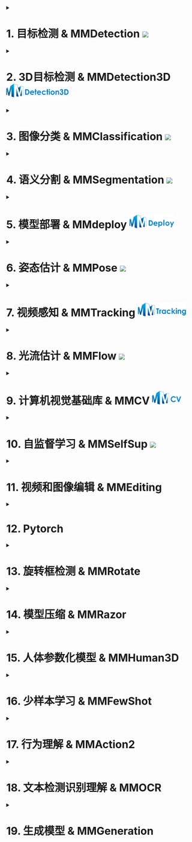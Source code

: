 <details>
<summary>

# 1. 目标检测 & MMDetection [<img src="https://github.com/open-mmlab/mmdetection/blob/master/resources/mmdet-logo.png" height="36">](https://github.com/open-mmlab/mmdetection)
</summary>

| 标题 | 类型 | 知乎 | 公众号 | 发表日期 |
|--|--|--|--|--|
| YOLOX &#124; MMDetection 复现保姆级解析 | 文章 | [# YOLOX 在 MMDetection 中复现全流程解析](https://zhuanlan.zhihu.com/p/398545304) | [# YOLOX &#124; MMDetection 复现保姆级解析](https://mp.weixin.qq.com/s?__biz=MzI4MDcxNTY2MQ==&mid=2247483817&idx=1&sn=bc23f34108a2763e5379d8b236272a92&chksm=ebb5094bdcc2805d35eeeb1905b4ef6a01b4acebe8fff0b7d079c7de437ddf8b2c713557e827&token=1125533908&lang=zh_CN#rd) | 2021/08/11 |
| MMDetection &#124; 它来了它来了！两款轻量级检测模型上线了！ | 文章 | [# 喂喂喂！你可以减重了！小模型 &#124; MMDetection 新增SSDLite 、 MobileNetV2YOLOV3 两大经典算法](https://zhuanlan.zhihu.com/p/402781143) |  | 2021/08/23 |
| 大佬养成 &#124; 聆听 YOLOX 复现社区贡献者故事 | 文章 | [# OpenMMLab 社区专访之 YOLOX 复现篇 ](https://zhuanlan.zhihu.com/p/405913343) | [# 大佬养成 &#124; 聆听 YOLOX 复现社区贡献者故事](https://mp.weixin.qq.com/s?__biz=MzI4MDcxNTY2MQ==&mid=2247484163&idx=1&sn=826a9281905139ae77638733e3f9fd9c&chksm=ebb50be1dcc282f73c4c39148eb2bd83684bf4252d8cf8ca23b30044af54b3987e60f3dbcab7&token=1125533908&lang=zh_CN#rd) | 2021/09/01 |
| K-Net: Kernel is All YOU Need for Image Segmentation? | 文章 | [# K-Net: Kernel is All YOU Need for Image Segmentation?（迈向统一的图像分割）](https://zhuanlan.zhihu.com/p/436639174) | [# K-Net: Kernel is All YOU Need for Image Segmentation?](https://mp.weixin.qq.com/s?__biz=MzI4MDcxNTY2MQ==&mid=2247485294&idx=1&sn=66e04475c12fbc28845e6a24f630c9aa&chksm=ebb50f8cdcc2869aff9817dbfda8d8a03cc9d4fc46b22412be9c0a825084f69a607598184a64&token=1125533908&lang=zh_CN#rd) | 2021/11/18 |
| 小白都能看懂！手把手教你使用混淆矩阵分析目标检测 | 文章 | [# 小白都能看懂！手把手教你使用混淆矩阵分析目标检测](https://zhuanlan.zhihu.com/p/443499860) | [# 小白都能看懂！手把手教你使用混淆矩阵分析目标检测](https://mp.weixin.qq.com/s?__biz=MzI4MDcxNTY2MQ==&mid=2247485584&idx=1&sn=3b3deb4a025cea7d089a4759d40e7055&chksm=ebb50072dcc28964c76882668f8c3609589afcd6a74b593622a2ff002964adff24eeb52eb851&token=1125533908&lang=zh_CN#rd) | 2021/12/09 |
| 超详细！手把手带你轻松掌握 MMDetection 整体构建流程(一) | 文章 | [# 轻松掌握 MMDetection 整体构建流程(一)](https://zhuanlan.zhihu.com/p/337375549) | [# 超详细！手把手带你轻松掌握 MMDetection 整体构建流程(一)](http://mp.weixin.qq.com/s?__biz=MzI4MDcxNTY2MQ==&mid=2247486196&idx=1&sn=b6e19294d4e00f0c2bc3be7feff81f7f&chksm=ebb50216dcc28b00a38ae83f8f8d01194d354347c77545af3f38aaa0fb2e1f41f630ddb910d9#rd) | 2022/01/24 |
| 超详细！手把手带你轻松掌握 MMDetection 整体构建流程(二） | 文章 | [# 轻松掌握 MMDetection 整体构建流程(二)](https://zhuanlan.zhihu.com/p/341954021) | [# 超详细！手把手带你轻松掌握 MMDetection 整体构建流程(二）](https://mp.weixin.qq.com/s?__biz=MzI4MDcxNTY2MQ==&mid=2247486381&idx=1&sn=62b1ee552ce9d010e27c8e53e78a9064&chksm=ebb5034fdcc28a59e8b03e74fa4d38781b201580099eebdcc1324f96bae378d9deca72e09677#rd) | 2022/01/25 |
| 是时候该学会 MMDetection 进阶之非典型操作技能了（一） | 文章 | [# 是时候该学会 MMDetection 进阶之非典型操作技能（一）](https://zhuanlan.zhihu.com/p/473707171) | [# 是时候该学会 MMDetection 进阶之非典型操作技能了（一）](https://mp.weixin.qq.com/s?__biz=MzI4MDcxNTY2MQ==&mid=2247488014&idx=1&sn=076c9eb3fa122c1d99723cc8492cc8fc&chksm=ebb51aecdcc293fa2723aad700ff7e9239e52d8bc82175c4a25ac8a449e44c418bb931a9a663#rd) | 2022/02/28 |
| ResNet 高精度预训练模型在 MMDetection 中的最佳实践 | 文章 | [# ResNet 高精度预训练模型在 MMDetection 中的最佳实践](https://zhuanlan.zhihu.com/p/494609932) | [# ResNet 高精度预训练模型在 MMDetection 中的最佳实践](https://mp.weixin.qq.com/s?__biz=MzI4MDcxNTY2MQ==&mid=2247490061&idx=1&sn=28a017347f43792bcbb3e497c3fd67a0&chksm=ebb512efdcc29bf9815cdd30dd2da441276ccccc7b88d39ceb12a8dafc6dd5ec0bc25433636b#rd) | 2022/04/07 |
| OpenMMLab 上海交大精品课带你 4 小时入门深度学习 | 文章 | [# OpenMMLab 上海交大精品课带你 4 小时入门深度学习](https://zhuanlan.zhihu.com/p/507386830) | [# OpenMMLab 上海交大精品课带你 4 小时入门深度学习](https://mp.weixin.qq.com/s?__biz=MzI4MDcxNTY2MQ==&mid=2247490457&idx=1&sn=51fa1026cbb4eb85e67e8b7b4ba44d54&chksm=ebb5137bdcc29a6d4017c002bbbb4e6d37afe866333d1c3672507689d6bcf632adc44c75274a#rd) | 2022/04/29 |
| 超 10 个点的提升！Open Images 在 MMDetection 的实现 | 文章 | [# 超 10 个点的提升！ Open Images 在 MMDetection 的实现](https://zhuanlan.zhihu.com/p/516419148) | [# 超 10 个点的提升！Open Images 在 MMDetection 的实现](https://mp.weixin.qq.com/s?__biz=MzI4MDcxNTY2MQ==&mid=2247490964&idx=1&sn=7e82dcfc008f9883a65c09feaff5476e&chksm=ebb51576dcc29c603506b453c6b51f0f4fd44e835409271ab638eec98a84a246789352ffba12#rd) | 2022/05/18 |
| CVPR 2022 &#124; Group R-CNN：化框为点，简化物体检测数据标注 | 文章 | [# CVPR2022 &#124; Group R-CNN : 化框为点，简化物体检测数据标注](https://zhuanlan.zhihu.com/p/522683049) | [# CVPR 2022 &#124; Group R-CNN：化框为点，简化物体检测数据标注](https://mp.weixin.qq.com/s?__biz=MzI4MDcxNTY2MQ==&mid=2247491480&idx=1&sn=f56bc1527a4216c2062a61a5d640d83f&chksm=ebb5177adcc29e6cc561198cbcbb19f85e3fc267728b3f6eee9e023f1e9b170697aa4a0e2437&token=1125533908&lang=zh_CN#rd) | 2022/05/31 |
| 给 MMDetection 添加算法太难？手把手教会你！ | 文章 | [# MaskFormer 在 MMDtection 中复现全流程解析](https://zhuanlan.zhihu.com/p/532168933) | [# 给 MMDetection 添加算法太难？手把手教会你！](https://mp.weixin.qq.com/s?__biz=MzI4MDcxNTY2MQ==&mid=2247493270&idx=1&sn=b1af84a807bc611fd327d81d224491b9&chksm=ebb6ee74dcc167623ee5abb203728eb4d37a4a117075bf8f4fa03d522abea074cbed933b16a9&token=1125533908&lang=zh_CN#rd) | 2022/06/22 |
| OpenMMLab 模型大联动，MMDet 也能用 MMCls 的网络！ | 文章 | [# MMDet居然能用MMCls的Backbone？论配置文件的打开方式](https://zhuanlan.zhihu.com/p/436865195) | [# OpenMMLab 模型大联动，MMDet 也能用 MMCls 的网络！](https://mp.weixin.qq.com/s?__biz=MzI4MDcxNTY2MQ==&mid=2247485367&idx=1&sn=94ef1efda6337368805765aeb31fe3b3&chksm=ebb50f55dcc28643389795d9969040629850ef85ae96b2c49b4dff5b5f287155d830e8a29f87&token=1125533908&lang=zh_CN#rd) | 2021/11/23 |
| 目标检测的首选深度框架？ | 问答 | [# 目标检测的首选深度框架？](https://www.zhihu.com/answer/2500571323) |  | 2022/05/25 |
| 计算机视觉中，目前有哪些经典的目标跟踪算法？ | 问答 | [# 计算机视觉中，目前有哪些经典的目标跟踪算法？](https://www.zhihu.com/answer/2412612945) |  | 2022/03/29 |
| MMDetection中SOTA论文源码中将训练过程中BN层的eval打开? | 问答 | [# Mmdetection中SOTA论文源码中将训练过程中BN层的eval打开?](https://www.zhihu.com/answer/2195540892) |  | 2021/10/29 |
| 你是如何自学 Python 的？ | 问答 | [# 你是如何自学 Python 的？](https://www.zhihu.com/answer/2134322010) |  | 2021/09/22 |
| COCO数据集上1x模式下为什么不采用多尺度训练? | 问答 | [# COCO数据集上1x模式下为什么不采用多尺度训练?](https://www.zhihu.com/answer/1915119662) |  | 2021/05/31 |
| 想知道目标检测领域中还有哪些方向能做？ | 问答 | [# 想知道目标检测领域中还有哪些方向能做？](https://www.zhihu.com/answer/1855223790) |  | 2021/04/26 |
| 深度学习小白，毕业设计想做深度学习跟踪目标方面的，有什么建议？ | 问答 | [# 深度学习小白，毕业设计想做深度学习跟踪目标方面的，有什么建议？](https://www.zhihu.com/answer/1850035178) |  | 2021/04/23 |
| 如何具体上手实现目标检测呢？ | 问答 | [# 如何具体上手实现目标检测呢？](https://www.zhihu.com/answer/1848561187) |  | 2021/04/22 |
| 基于PyTorch的MMDetection中训练的随机性来自何处？ | 问答 | [# 基于PyTorch的MMDetection中训练的随机性来自何处？](https://www.zhihu.com/answer/1839683634) |  | 2021/04/17 |
| MMDetection如何学习源码？ | 问答 | [# MMDetection如何学习源码？](https://www.zhihu.com/answer/1832498963) |  | 2021/04/13 |
| 想要涉足目标检测领域，有推荐的系统学习路线吗？ | 问答 | [# 想要涉足目标检测领域，有推荐的系统学习路线吗？](https://www.zhihu.com/answer/1776343553) |  | 2021/03/12 |
| mmdetection如何解决安装mmcv遇到的问题？ | 问答 | [# mmdetection如何解决安装mmcv遇到的问题？](https://www.zhihu.com/answer/1710754148) |  | 2021/02/02 |
| 如何看待商汤的Deformable DETR？能否取代Faster-RCNN范式？ | 问答 | [# 如何看待商汤的Deformable DETR？能否取代Faster-RCNN范式？](https://www.zhihu.com/answer/1640597255) |  | 2020/12/22 |
| 目标检测领域还有什么可以做的？ | 问答 | [# 目标检测领域还有什么可以做的？](https://www.zhihu.com/answer/1627885518) |  | 2020/12/15 |
| 单阶段、双阶段、anchor-based、anchor-free这四者之间有什么联系吗？ | 问答 | [# 单阶段、双阶段、anchor-based、anchor-free这四者之间有什么联系吗？](https://www.zhihu.com/answer/1619925296) |  | 2020/12/10 |
| 目标检测的深度学习方法，有推荐的书籍或资料吗？ | 问答 | [# 目标检测的深度学习方法，有推荐的书籍或资料吗？](https://www.zhihu.com/answer/1612593817) |  | 2020/12/05 |
| 大佬们，刚入学研究生，想入门目标检测，有什么学习路线可以入门的？ | 问答 | [# 大佬们，刚入学研究生，想入门目标检测，有什么学习路线可以入门的？](https://www.zhihu.com/answer/1612580715) |  | 2020/12/05 |
| 目标检测的首选深度框架？ | 问答 | [# 目标检测的首选深度框架？](https://www.zhihu.com/answer/2500571323) |  | 2022/05/25 |
</details>

<details>
<summary>

# 2. 3D目标检测 & MMDetection3D [<img src="https://github.com/open-mmlab/mmdetection3d/blob/master/resources/mmdet3d-logo.png" height="36">](https://github.com/open-mmlab/mmdetection3d)
</summary>

| 标题 | 类型 | 知乎 | 公众号 | 发表日期 |
|--|--|--|--|--|
| MMDetection3D &#124; "3Dfy" A General 2D Detector ：纯视觉3D检测再思考 | 文章 | [# "3Dfy" A General 2D Detector: 纯视觉 3D 检测再思考](https://zhuanlan.zhihu.com/p/400191167) | [# MMDetection3D &#124; "3Dfy" A General 2D Detector ：纯视觉3D检测再思考](https://mp.weixin.qq.com/s?__biz=MzI4MDcxNTY2MQ==&mid=2247483965&idx=1&sn=14b28b591ce27d36b9b0e7ced64c2bf4&chksm=ebb50adfdcc283c9709c0f7d1b340501f59c5ca3d19429aa4b536c2a6bd2d1e615f71d725bec&token=1125533908&lang=zh_CN#rd) | 2021/08/19 |
| 点云语义分割，现已正式加入 MMDet3D 全家桶！ | 文章 | [# 点云语义分割，现已加入 MMDet3D 全家桶！](https://zhuanlan.zhihu.com/p/402839129) |  | 2021/09/22 |
| 关于单目 3D 检测最新成果，你想知道的都在这啦！ | 文章 | [# 单目 3D 检测最新进展调研与思考](https://zhuanlan.zhihu.com/p/435139846) | [# 关于单目 3D 检测最新成果，你想知道的都在这啦！](https://mp.weixin.qq.com/s?__biz=MzI4MDcxNTY2MQ==&mid=2247485262&idx=1&sn=123c44a3e6688f3de5e03bb1ef98f612&chksm=ebb50facdcc286ba1698ef1c46bdb784697517477e096eae0a7c71572268f0a9571340435f33&token=1125533908&lang=zh_CN#rd) | 2021/11/17 |
| 大佬说 &#124; 概率和几何深度：在三维空间中检测物体 | 文章 | [# 概率和几何深度：在三维空间中检测物体](https://zhuanlan.zhihu.com/p/442753563) | [大佬说 &#124; 概率和几何深度：在三维空间中检测物体](https://mp.weixin.qq.com/s?__biz=MzI4MDcxNTY2MQ==&mid=2247485637&idx=1&sn=88ff8a6b9191fb287d709a64460a16b1&chksm=ebb50027dcc28931e2889c9693072d550c9544977267584f6930ad2c7920a42a6c941ac6d5a6&token=1125533908&lang=zh_CN#rd) | 2021/12/12 |
| 带你玩转 3D 检测和分割（一）：MMDetection3D 整体框架介绍 | 文章 | [# 带你玩转 3D 检测和分割（一）：MMDetection3D 整体框架介绍](https://zhuanlan.zhihu.com/p/478307528) | [# 带你玩转 3D 检测和分割（一）：MMDetection3D 整体框架介绍](https://mp.weixin.qq.com/s?__biz=MzI4MDcxNTY2MQ==&mid=2247488982&idx=1&sn=98a42da137f3e54d103c87dd193e7eda&chksm=ebb51d34dcc294228dc2bf9b1f5aca7e7a274c2eec4450775a5b5fdb5a0e09dc3394e97ef762#rd) | 2022/03/09 |
| 带你玩转 3D 检测和分割（二）：核心组件分析之坐标系和 Box | 文章 | [# 带你玩转 3D 检测和分割 （二）：核心组件分析之坐标系和 Box](https://zhuanlan.zhihu.com/p/491614921) | [# 带你玩转 3D 检测和分割（二）：核心组件分析之坐标系和 Box](https://mp.weixin.qq.com/s?__biz=MzI4MDcxNTY2MQ==&mid=2247490011&idx=1&sn=7fcc5ed45dceb2c90818c17f2e569c98&chksm=ebb51139dcc2982f0068fba7f39789ce38b0483dafc65fdaef50182e106965befdecb080dbe4#rd) | 2022/04/01 |
| 带你玩转 3D 检测和分割 （三）：有趣的可视化 | 文章 | [# 带你玩转 3D 检测和分割 （三）：有趣的可视化](https://zhuanlan.zhihu.com/p/504862433) | [# 带你玩转 3D 检测和分割 （三）：有趣的可视化](https://mp.weixin.qq.com/s?__biz=MzI4MDcxNTY2MQ==&mid=2247490376&idx=1&sn=5b5c31ea7cba599765cb090c1de873ee&chksm=ebb513aadcc29abce3fedee049b0d349f8414c8275e50fb8f0b91e1f656fe52811c799f2eb62#rd) | 2022/04/25 |
| 带你了解车速估计技术在自动驾驶领域的应用 | 文章 | [# 【预告】社区开放麦第 6 期：基于视觉的车速估计技术](https://zhuanlan.zhihu.com/p/518772393) | [# 带你了解车速估计技术在自动驾驶领域的应用](https://mp.weixin.qq.com/s?__biz=MzI4MDcxNTY2MQ==&mid=2247491142&idx=1&sn=7cf3a072bd32e710f44080386fb41ace&chksm=ebb516a4dcc29fb25c2a72baeae61c1fd44eaf1be9bb85c89ea3adb6b46f721e33e2f05da25e#rd) | 2022/05/23 |
| 厉害了！有了它，发顶会顶刊拿赛事大奖轻松多了！ | 文章 | [# 厉害了！有了它，发顶会顶刊拿赛事大奖轻松多了！](https://zhuanlan.zhihu.com/p/533267898) | [# 厉害了！有了它，发顶会顶刊拿赛事大奖轻松多了！](https://mp.weixin.qq.com/s?__biz=MzI4MDcxNTY2MQ==&mid=2247493389&idx=1&sn=eda9adb108f651490aa341c642af7db1&chksm=ebb6efefdcc166f9ff423352cb20d512b9699d9336e63ec626ae19842ead6639ddaf2fa723a0&token=1125533908&lang=zh_CN#rd) | 2022/06/24 |
| 全链条打通！快速部署 3D 目标检测模型 PointPillars | 文章 | [# 【3D 目标检测模型部署】全链条打通！PointPillars 从模型到部署](https://zhuanlan.zhihu.com/p/536323578) | [# 全链条打通！快速部署 3D 目标检测模型 PointPillars](https://mp.weixin.qq.com/s?__biz=MzI4MDcxNTY2MQ==&mid=2247493654&idx=1&sn=ba76f963ac343889cfe0d988c25da2c5&chksm=ebb6e0f4dcc169e24f4756213207dee3fa376f74eed457d041482d356cd515cfabfc64c60c2a&token=1125533908&lang=zh_CN#rd) | 2022/07/01 |
| 重磅！新增 13 种 Transformer 方法，火速收藏 | 文章 | [# 做 Transformer, OpenMMLab 了解一下？](https://zhuanlan.zhihu.com/p/403661977) | [# 重磅！新增 13 种 Transformer 方法，火速收藏](https://mp.weixin.qq.com/s?__biz=MzI4MDcxNTY2MQ==&mid=2247484110&idx=1&sn=24327bac442f47a78099ad5abc1dd0d3&chksm=ebb50a2cdcc2833a11114f3ff06e6a0e403f34b8ede229cf7992cb930416d204846ccc0c39b9&token=1125533908&lang=zh_CN#rd) | 2021/08/25 |
| 如何入门激光雷达点云的3D目标检测？ | 问答 | [# 如何入门激光雷达点云的3D目标检测？](https://www.zhihu.com/answer/2379324138) |  | 2022/03/08 |
| OpenPCDet和mmdetection3d有什么区别? | 问答 | [# OpenPCDet和mmdetection3d有什么区别?](https://www.zhihu.com/answer/2206147084) |  | 2021/11/04 |
</details>

<details>
<summary>

# 3. 图像分类 & MMClassification [<img src="https://github.com/open-mmlab/mmclassification/blob/master/resources/mmcls-logo.png" height="36">](https://github.com/open-mmlab/mmclassification)
</summary>

| 标题 | 类型 | 知乎 | 公众号 | 发表日期 |
|--|--|--|--|--|
| MMClassificiation &#124; 实现数据增强的 N 种方法 | 文章 | [# 一段代码玩转数据增强的N种方法](https://zhuanlan.zhihu.com/p/424133612) | [# MMClassificiation &#124; 实现数据增强的 N 种方法](https://mp.weixin.qq.com/s?__biz=MzI4MDcxNTY2MQ==&mid=2247484845&idx=1&sn=02179d3eac76a860cd421c625fd736a0&chksm=ebb50d4fdcc28459a9554f31dc256e10adc252733ead77cf8c5c69ffae288c6c9b481c1f66d3&token=1125533908&lang=zh_CN#rd) | 2021/10/20 |
| 一张图的一百种 “活” 法 &#124; MMClassification 数据增强介绍第二弹 | 文章 | [# MMClassification 数据增强介绍（二）](https://zhuanlan.zhihu.com/p/436238223) | [# 一张图的一百种 “活” 法 &#124; MMClassification 数据增强介绍第二弹](https://mp.weixin.qq.com/s?__biz=MzI4MDcxNTY2MQ==&mid=2247485313&idx=1&sn=7bc8534c3c30c7827e3f79c1096d8a4f&chksm=ebb50f63dcc2867522845f3226e3e5acc8a73f7ca24e9ae03ea74413d7232d4d65fd3527e43f&token=1125533908&lang=zh_CN#rd) | 2021/11/19 |
| 类别激活热力图可视化工具介绍 | 文章 | [# 类别激活热力图可视化工具介绍](https://zhuanlan.zhihu.com/p/453182477) | [# 类别激活热力图可视化工具介绍](https://mp.weixin.qq.com/s?__biz=MzI4MDcxNTY2MQ==&mid=2247485910&idx=1&sn=22aa21397b003cf40af279ae3acccac1&chksm=ebb50134dcc288220d3f941bcd8b613494c7e1371435e909c9f6e522c21e194f50c7b68f4cc4&token=1125533908&lang=zh_CN#rd) | 2022/01/04 |
| Vision Transformer 必读系列之图像分类综述(一): 概述 | 文章 | [# Vision Transformer 必读系列之图像分类综述(一)：概述](https://zhuanlan.zhihu.com/p/459828118) | [# Vision Transformer 必读系列之图像分类综述(一): 概述](https://mp.weixin.qq.com/s?__biz=MzI4MDcxNTY2MQ==&mid=2247486170&idx=1&sn=3e00f09e3d7519d0a83fd42178206850&chksm=ebb50238dcc28b2ebbb840353ee788dfcc2ae2841c5611e8a62bc0fc893b70bccf2be35f33d2#rd) | 2022/01/21 |
| Vision Transformer 必读系列之图像分类综述(二): Attention-based | 文章 | [# Vision Transformer 必读系列之图像分类综述(二): Attention-based](https://zhuanlan.zhihu.com/p/461700507) | [# Vision Transformer 必读系列之图像分类综述(二): Attention-based](https://mp.weixin.qq.com/s?__biz=MzI4MDcxNTY2MQ==&mid=2247486382&idx=1&sn=7fc5a706f9e6f09525a9b7d1f16090d3&chksm=ebb5034cdcc28a5adef6c4a29acf29ef4cf4835bfe0e603684a9dd5e40e020afb51b0a045d24#rd) | 2022/01/26 |
| Vision Transformer 必读系列之图像分类综述(三): MLP、ConvMixer 和架构分析 | 文章 | [# Vision Transformer 必读系列之图像分类综述(三): MLP、ConvMixer 和架构分析](https://zhuanlan.zhihu.com/p/462463183) | [# Vision Transformer 必读系列之图像分类综述(三): MLP、ConvMixer 和架构分析](https://mp.weixin.qq.com/s?__biz=MzI4MDcxNTY2MQ==&mid=2247486495&idx=1&sn=a6955f6774316ec44fb50b9d2d933221&chksm=ebb504fddcc28deb706056eeb586adab192db9671b3bb51ee3804db481c804a96ca094a4d038#rd) | 2022/01/27 |
| 以动制动 &#124; Transformer 如何处理动态输入尺寸 | 文章 | [# 以动制动 &#124; Transformer 如何处理动态输入尺寸](https://zhuanlan.zhihu.com/p/483309470) | [# 以动制动 &#124; Transformer 如何处理动态输入尺寸](https://mp.weixin.qq.com/s?__biz=MzI4MDcxNTY2MQ==&mid=2247489548&idx=1&sn=ae609c5f57b23a300d6415658d323594&chksm=ebb510eedcc299f8637ad8d609dcd10204fe152c9fa1f25983da9290a19b8c6e6d1fe39bd33e#rd) | 2022/03/18 |
| 轻松搭建主干网络，多种视觉任务一网打尽 | 文章 | [# 用 OpenMMLab 轻松搭建主干网络，多种视觉任务一网打尽](https://zhuanlan.zhihu.com/p/497363694) | [# 轻松搭建主干网络，多种视觉任务一网打尽](https://mp.weixin.qq.com/s?__biz=MzI4MDcxNTY2MQ==&mid=2247490135&idx=1&sn=a26c8d4e32a055f19741ac3e8a7b27fc&chksm=ebb512b5dcc29ba3d9c9e27c9f4c14dfe1664e6de7daed9a14cb9df32d6ac16589017b9cb370#rd) | 2022/04/12 |
| OpenMMLab 进阶指南，模型训练测试全流程解析 | 文章 | [# OpenMMLab 进阶指南，模型训练测试全流程解析](https://zhuanlan.zhihu.com/p/541934131) | [# OpenMMLab 进阶指南，模型训练测试全流程解析](https://mp.weixin.qq.com/s?__biz=MzI4MDcxNTY2MQ==&mid=2247494255&idx=1&sn=4b1af31ffa0ded92f3cebde86d99d0fd&chksm=ebb6e28ddcc16b9b270ecccdce157c37d607ac8b6444298130588d22717157ff5edf5f57c373&token=1125533908&lang=zh_CN#rd) | 2022/07/15 |
| 困扰我 48 小时的深拷贝，今天终于... | 文章 | [# 困扰我 48 小时的深拷贝，今天终于...](https://zhuanlan.zhihu.com/p/470892209) | [# 困扰我 48 小时的深拷贝，今天终于...](https://mp.weixin.qq.com/s?__biz=MzI4MDcxNTY2MQ==&mid=2247487904&idx=1&sn=caa902dc448417de9d6ba4cf80b0d6b3&chksm=ebb51942dcc29054bbb5de8d5a7f13e1f9fc9d1d232396fb383367867cce876d56c8c2c7626a#rd) | 2022/02/22 |
| 什么是图像分类的Top-5错误率？ | 问答 | [# 什么是图像分类的Top-5错误率？](https://www.zhihu.com/answer/2400009714) |  | 2022/03/21 |
| 图像分类中的max pooling和average  pooling是对特征的什么来操作的，结果是什么？ | 问答 | [# 图像分类中的max pooling和average pooling是对特征的什么来操作的，结果是什么？](https://www.zhihu.com/answer/2382478754) |  | 2022/03/10 |
</details>

<details>
<summary>

# 4. 语义分割 & MMSegmentation [<img src="https://github.com/open-mmlab/mmsegmentation/blob/master/resources/mmseg-logo.png" height="36">](https://github.com/open-mmlab/mmsegmentation)
</summary>

| 标题 | 类型 | 知乎 | 公众号 | 发表日期 |
|--|--|--|--|--|
| 带你轻松掌握 MMSegmentation 整体构建流程 | 文章 | [# 超详细！带你轻松掌握 MMSegmentation 整体构建流程](https://zhuanlan.zhihu.com/p/520397255) | [# 带你轻松掌握 MMSegmentation 整体构建流程](https://mp.weixin.qq.com/s?__biz=MzI4MDcxNTY2MQ==&mid=2247491287&idx=1&sn=9fc68e8ebfcddccc0bed8b04c19f010f&chksm=ebb51635dcc29f23eaa4921f50c76ec289afb00ca64f8d61eefbc573382910c2753652dedf9a&token=1125533908&lang=zh_CN#rd) | 2022/05/26 |
| 带你轻松用 MMSegmentation 跑语义分割数据集 | 文章 | [# 超详细！手把手带你轻松用 MMSegmentation 跑语义分割数据集](https://zhuanlan.zhihu.com/p/525422379) | [# 带你轻松用 MMSegmentation 跑语义分割数据集](https://mp.weixin.qq.com/s?__biz=MzI4MDcxNTY2MQ==&mid=2247492283&idx=1&sn=98cb851af0792abce002fc81a4cd48bd&chksm=ebb6ea59dcc1634fc14d6c3becd541ea0d97561638bdb755c1b9d5b6ca81c5d5b8366f9959c4&token=1125533908&lang=zh_CN#rd) | 2022/06/07 |
| 社区精选 &#124; OpenMMLab 为什么要引入 Hook 机制嘞？ | 文章 | [# 解读 OpenMMLab 的 Hook 机制](https://zhuanlan.zhihu.com/p/387483425) | [# 社区精选 &#124; OpenMMLab 为什么要引入 Hook 机制嘞？](https://mp.weixin.qq.com/s?__biz=MzI4MDcxNTY2MQ==&mid=2247484406&idx=1&sn=b6bd379fa1031e436dc3c306482201cd&chksm=ebb50b14dcc28202d054c9db0b28918ad4646187f086bf961f3fb48e61a89e2a8fed4137dd60&token=1125533908&lang=zh_CN#rd) | 2021/09/17 |
| 语义分割该如何走下去？ | 问答 | [# 语义分割该如何走下去？](https://www.zhihu.com/answer/2532479123) |  | 2022/06/17 |
| 研究生图像分割怎么学习？ | 问答 | [# 研究生图像分割怎么学习？](https://www.zhihu.com/answer/2188347132) |  | 2021/10/25 |
| 大佬们，我刚开始接触图像分割，对于图像分割深度学习这块一头雾水，可以给出一个从零开始学习的路线吗？ | 问答 | [# 大佬们，我刚开始接触图像分割，对于图像分割深度学习这块一头雾水，可以给出一个从零开始学习的路线吗？](https://www.zhihu.com/answer/2120515790) |  | 2021/09/14 |
| 医学图像分割请问要分割出目标，想先确定目标区域，然后在区域中提取目标应该怎么预处理图片呢？ | 问答 | [# 医学图像分割请问要分割出目标，想先确定目标区域，然后在区域中提取目标应该怎么预处理图片呢？](https://www.zhihu.com/answer/1916793153) |  | 2021/06/01 |
| 刚上研一，方向是医学影像处理，课题是关于分割的，但是毫无头绪，求问怎么学习图像分割？ | 问答 | [# 刚上研一，方向是医学影像处理，课题是关于分割的，但是毫无头绪，求问怎么学习图像分割？](https://www.zhihu.com/answer/1860816906) |  | 2021/04/29 |
| 研一学生，准备做有关医学图像分割的内容，想请教一下大家，创新点都有从哪些方面研究，谢谢大家了！? | 问答 | [# 研一学生，准备做有关医学图像分割的内容，想请教一下大家，创新点都有从哪些方面研究，谢谢大家了！?](https://www.zhihu.com/answer/1841253967) |  | 2021/04/18 |
| 为啥U-Net训练数据得到的是全黑的图？ | 问答 | [# 为啥U-Net训练数据得到的是全黑的图？](https://www.zhihu.com/answer/1650919034) |  | 2020/12/29 |
| 图像语义分割如何下手？算法如何实现？ | 问答 | [# 图像语义分割如何下手？算法如何实现？](https://www.zhihu.com/answer/1625973937) |  | 2020/12/14 |
| 图像处理方向打算做分割，导师让着手实验，从最简单的单层网络开始入手，有没有师兄师姐建议怎么开始呀？ | 问答 | [# 图像处理方向打算做分割，导师让着手实验，从最简单的单层网络开始入手，有没有师兄师姐建议怎么开始呀？](https://www.zhihu.com/answer/1624600717) |  | 2020/12/13 |
| 有关语义分割的奇技淫巧有哪些？ | 问答 | [# 有关语义分割的奇技淫巧有哪些？](https://www.zhihu.com/answer/1621508656) |  | 2020/12/11 |
| 语义分割该如何走下去？ | 问答 | [# 语义分割该如何走下去？](https://www.zhihu.com/answer/2532479123) |  | 2022/06/17 |
</details>

<details>
<summary>

# 5. 模型部署 & MMdeploy [<img src="https://github.com/open-mmlab/mmdeploy/blob/master/resources/mmdeploy-logo.png" height="36">](https://github.com/open-mmlab/mmdeploy)
</summary>

| 标题 | 类型 | 知乎 | 公众号 | 发表日期 |
|--|--|--|--|--|
| 千行百业智能化落地，MMDeploy 助你一“部”到位 | 文章 | [# 千行百业智能化落地，MMDeploy 助你一“部”到位](https://zhuanlan.zhihu.com/p/450342651) | [# 千行百业智能化落地，MMDeploy 助你一“部”到位](https://mp.weixin.qq.com/s?__biz=MzI4MDcxNTY2MQ==&mid=2247485790&idx=1&sn=a115ba649e8ec594e894ca0b54c82180&chksm=ebb501bcdcc288aa102c77478d171639b41056024ac589ff499eea9efae6405081586012f169&token=1125533908&lang=zh_CN#rd) | 2021/12/27 |
| 绕不开的模型部署？不怕，我们手把手教你学会！ | 文章 | [# 模型部署入门教程（一）：模型部署简介](https://zhuanlan.zhihu.com/p/477743341) | [# 绕不开的模型部署？不怕，我们手把手教你学会！](https://mp.weixin.qq.com/s?__biz=MzI4MDcxNTY2MQ==&mid=2247488952&idx=1&sn=880d3ad47a8fb3eab56514135f0e643b&chksm=ebb51d5adcc2944c276af19e8cff5e73c934f8811706be0a94c5f47f9e767c902939903e6b95#rd) | 2022/03/08 |
| 模型部署遇到困难？不慌，这样解决！ | 文章 | [# 模型部署入门教程（二）：解决模型部署中的难题](https://zhuanlan.zhihu.com/p/479290520) | [# 模型部署遇到困难？不慌，这样解决！](https://mp.weixin.qq.com/s?__biz=MzI4MDcxNTY2MQ==&mid=2247489231&idx=1&sn=5596add24e73b96c9b2bb6a1a70e2489&chksm=ebb51e2ddcc2973bc145791df6a8bc859eef0f0d9e1ed4a412149b4ec80b71f780e4ac6a6bb1#rd) | 2022/03/11 |
| 一小时肝一份文档，宠你我们是认真的 | 文章 | [# 手把手教你在 ubuntu 上使用 MMDeploy](https://zhuanlan.zhihu.com/p/484842986) | [# 一小时肝一份文档，宠你我们是认真的](https://mp.weixin.qq.com/s?__biz=MzI4MDcxNTY2MQ==&mid=2247489573&idx=1&sn=c926d71696acddcffe9b77b8eb870551&chksm=ebb510c7dcc299d1c537d1d369772a2102bc225190b1bcfdfdc64412d31ea8c5a160b35a1d81#rd) | 2022/03/21 |
| 想要模型部署玩得好，这些我们要知道！ | 文章 | [# 想要模型部署玩得好，这些我们要知道：MMDeploy 进展一览](https://zhuanlan.zhihu.com/p/492090146) | [# 想要模型部署玩得好，这些我们要知道！](https://mp.weixin.qq.com/s?__biz=MzI4MDcxNTY2MQ==&mid=2247490032&idx=1&sn=c4c416e65c997d4e15a03dbf4708697d&chksm=ebb51112dcc2980428e455e2ebf7aa48dd836c2992f47b05232185f52955b2739d680a8896fa#rd) | 2022/04/02 |
| ONNX 自定义算子实战，扫除 PyTorch 模型部署障碍 | 文章 | [# 模型部署入门教程（四）：在 PyTorch 中支持更多 ONNX 算子](https://zhuanlan.zhihu.com/p/513387413) | [# ONNX 自定义算子实战，扫除 PyTorch 模型部署障碍](https://mp.weixin.qq.com/s?__biz=MzI4MDcxNTY2MQ==&mid=2247490772&idx=1&sn=e5fae2202ba8c5554b91967b6ba05220&chksm=ebb51436dcc29d20a21d89e76b719784c09e52cbb4f7475a319c143dc5907d8fa185f43bff1b#rd) | 2022/05/12 |
| 构造、读取、调试，带你系统探究 ONNX 模型 | 文章 | [# 模型部署入门教程（五）：ONNX 模型的修改与调试](https://zhuanlan.zhihu.com/p/516920606) | [# 构造、读取、调试，带你系统探究 ONNX 模型](https://mp.weixin.qq.com/s?__biz=MzI4MDcxNTY2MQ==&mid=2247491059&idx=1&sn=4e09b58785e521c0096a48b4dd9e679d&chksm=ebb51511dcc29c07e28fd738dd8fb1d50b9e7c3f87914539db0eeafe22ecb2d016dfa3bded3d#rd) | 2022/05/19 |
| TorchScript：巧用别名分析解决模型优化风险 | 文章 | [# TorchScript 解读（四）：Torch jit 中的别名分析](https://zhuanlan.zhihu.com/p/530242380) | [# TorchScript：巧用别名分析解决模型优化风险](https://mp.weixin.qq.com/s?__biz=MzI4MDcxNTY2MQ==&mid=2247492947&idx=1&sn=6bae5dbcad6d60a2d6bbd790e109f22b&chksm=ebb6edb1dcc164a74386920e39fcb231cd10e120adeeab189be92861bd71be0a8164aefff419&token=1125533908&lang=zh_CN#rd) | 2022/06/17 |
| 神奇的 StyleGAN，用 18 支画笔作画的它究竟有多强 | 文章 | [# 神奇的 StyleGAN，用 18 支画笔作画的它究竟有多强](https://zhuanlan.zhihu.com/p/541196270) | [# 神奇的 StyleGAN，用 18 支画笔作画的它究竟有多强](https://mp.weixin.qq.com/s?__biz=MzI4MDcxNTY2MQ==&mid=2247494212&idx=1&sn=f3ad23f7bcaed4fe449452b0638699a4&chksm=ebb6e2a6dcc16bb0954b50e57de6f76746f9b2093538b61121c4dd200098395407ab11c41d6b&token=1125533908&lang=zh_CN#rd) | 2022/07/13 |
| 超实用的 PyTorch-ONNX 精度对齐工具，手把手教你实现！ | 文章 | [# 模型部署入门教程（六）：实现 PyTorch-ONNX 精度对齐工具](https://zhuanlan.zhihu.com/p/543973749) | [# 超实用的 PyTorch-ONNX 精度对齐工具，手把手教你实现！](https://mp.weixin.qq.com/s?__biz=MzI4MDcxNTY2MQ==&mid=2247494543&idx=1&sn=0fe6cc68809bf6789e65931bd399e82f&chksm=ebb6e36ddcc16a7b44ccc09e5d0c6177eac0d7a5e90fc97060430064d2521c6fd1723a457835&token=1125533908&lang=zh_CN#rd) | 2022/07/20 |
| TorchScript 系列解读（一）：初识 TorchScript | 文章 | [# TorchScript 解读（一）：初识 TorchScript](https://zhuanlan.zhihu.com/p/486914187) | [# TorchScript 系列解读（一）：初识 TorchScript](https://mp.weixin.qq.com/s?__biz=MzI4MDcxNTY2MQ==&mid=2247489703&idx=1&sn=70fb7d9f40dd32349b75222c91a4838e&chksm=ebb51045dcc29953b9a2f2de8b482266db6f0b26d0331c8758d153b71591885ebf8b6ac321b5#rd) | 2022/03/24 |
| TorchScript 系列解读 （二）：Torch jit tracer 实现解析 | 文章 | [# TorchScript 解读（二）：Torch jit tracer 实现解析](https://zhuanlan.zhihu.com/p/489090393) | [# TorchScript 系列解读 （二）：Torch jit tracer 实现解析](https://mp.weixin.qq.com/s?__biz=MzI4MDcxNTY2MQ==&mid=2247489731&idx=1&sn=edecb4e88c335833ad9d3afec09a8d55&chksm=ebb51021dcc2993797753e4a041ad34d9685dffa6899a4b6925de89af4f255fc732a53412cd2#rd) | 2022/03/28 |
| TorchScript 系列解读（三）：jit 中的 subgraph rewriter | 文章 | [# TorchScript 解读（三）：jit 中的 subgraph rewriter](https://zhuanlan.zhihu.com/p/493955209) | [# TorchScript 解读：jit 中的 subgraph rewriter](https://mp.weixin.qq.com/s?__biz=MzI4MDcxNTY2MQ==&mid=2247490059&idx=1&sn=2ca803b55cbfd78e8544362e5bf330c5&chksm=ebb512e9dcc29bff49b2d109025ba13b4cea5a658fd7e57cbb96ef4a931e9120c657e0c4c9b4#rd) | 2022/04/06 |
| 学懂 ONNX，PyTorch 模型部署再也不怕！ | 文章 | [# 模型部署入门教程（三）：PyTorch 转 ONNX 详解](https://zhuanlan.zhihu.com/p/498425043) | [# 学懂 ONNX，PyTorch 模型部署再也不怕！](https://mp.weixin.qq.com/s?__biz=MzI4MDcxNTY2MQ==&mid=2247490166&idx=1&sn=e277c9e44cc0826a738543427bf161a7&chksm=ebb51294dcc29b8267fd1c65995e6f95de3f33caa7f70689d5a1cd6241418131edddd722ce0a#rd) | 2022/04/14 |
| 视觉算法的工业部署及落地方面的技术知识，怎么学？ | 问答 | [# 视觉算法的工业部署及落地方面的技术知识，怎么学？](https://www.zhihu.com/answer/2414724618) |  | 2022/03/30 |
| 如何评价框架共用的模型文件格式ONNX？ | 问答 | [# 如何评价框架共用的模型文件格式ONNX？](https://www.zhihu.com/answer/2401790053) |  | 2022/03/22 |
| 如何选择深度学习推理框架？ | 问答 | [# 如何选择深度学习推理框架？](https://www.zhihu.com/answer/2395418101) |  | 2022/03/18 |
| 如何用 C++ 部署深度学习模型？ | 问答 | [# 如何用 C++ 部署深度学习模型？](https://www.zhihu.com/answer/2393173576) |  | 2022/03/17 |
</details>

<details>
<summary>

# 6. 姿态估计 & MMPose [<img src="https://github.com/open-mmlab/mmpose/blob/master/resources/mmpose-logo.png" height="36">](https://github.com/open-mmlab/mmpose)
</summary>

| 标题 | 类型 | 知乎 | 公众号 | 发表日期 |
|--|--|--|--|--|
| MMPose &#124; 关于自顶向下 2D HPE 算法的，全都在这里啦！ | 文章 | [# 自顶向下的 2D 人体姿态估计](https://zhuanlan.zhihu.com/p/394060630) | [# MMPose &#124; 关于自顶向下 2D HPE 算法的，全都在这里啦！](https://mp.weixin.qq.com/s?__biz=MzI4MDcxNTY2MQ==&mid=2247484219&idx=1&sn=e859be46b6cb129ebc828d99e1442fea&chksm=ebb50bd9dcc282cf236e7fc987c9cf36c63762a3ddde2dff65dc50d7fee0c92203f126ed3ea7&token=1125533908&lang=zh_CN#rd) | 2021/09/06 |
| AI 黑玉断续膏: 自底向上的二维人体姿态估计 | 文章 | [# 来咯来咯！AI 黑玉断续膏：自底向上的二维人体姿态估计](https://zhuanlan.zhihu.com/p/410284435) | [# AI 黑玉断续膏: 自底向上的二维人体姿态估计](https://mp.weixin.qq.com/s?__biz=MzI4MDcxNTY2MQ==&mid=2247484362&idx=1&sn=9e65269ef35f8db628d758b384a93ecb&chksm=ebb50b28dcc2823e2abdc6e4dc59622f11f7f86dc192da36851e2ec5a6e1a8fa1ff85399ee59&token=1125533908&lang=zh_CN#rd) | 2021/09/14 |
| 3D 人体姿态估计简述 | 文章 | [# 3D 人体姿态估计简述](https://zhuanlan.zhihu.com/p/400922771) | [# 3D 人体姿态估计简述](https://mp.weixin.qq.com/s?__biz=MzI4MDcxNTY2MQ==&mid=2247486099&idx=1&sn=f23d1af5a21f0cca87a5b5d513476ca2&chksm=ebb50271dcc28b674bf301475cbd4c7c90019726b748b75026925141b88c716c426d7bf77c94#rd) | 2022/01/18 |
| 一户一墩？墩墩生成器安排了！ | 文章 | [# 一户一墩？墩墩生成器安排了！](https://zhuanlan.zhihu.com/p/466281786) | [# 一户一墩？墩墩生成器安排了！](https://mp.weixin.qq.com/s?__biz=MzI4MDcxNTY2MQ==&mid=2247487561&idx=1&sn=1463e56e31f358fbc32443389a4ee0b4&chksm=ebb518abdcc291bd44068352592ea7af62778a41bb725f430b8f7aaa850016390cdddb83d96a#rd) | 2022/02/11 |
| 抓住情人节的尾巴，和 TA 炫一手独家高级操作！ | 文章 | [# 抓住情人节的尾巴，和 Ta 炫一手独家高级操作！](https://zhuanlan.zhihu.com/p/467408110) | [# 抓住情人节的尾巴，和 TA 炫一手独家高级操作！](https://mp.weixin.qq.com/s?__biz=MzI4MDcxNTY2MQ==&mid=2247487643&idx=1&sn=d1bee0c7b5f408f553805e1663cb047d&chksm=ebb51879dcc2916fdd78196998a29bb81e2ac559355aabfaeb8ab1718b4f40b763184a4f61a9#rd) | 2022/02/14 |
| 一学就会！快来查收这份 MMPose 学习指南 | 文章 | [# MMPose 初体验：推理、导出 ONNX、转 MNN](https://zhuanlan.zhihu.com/p/485549154) | [# 一学就会！快来查收这份 MMPose 学习指南](https://mp.weixin.qq.com/s?__biz=MzI4MDcxNTY2MQ==&mid=2247489596&idx=1&sn=9fed549c0e143032a0b8d948def90a87&chksm=ebb510dedcc299c8bea8ac260b18557fcf643367804aa0383eac795924eaa7503d1dc9e10ca2#rd) | 2022/03/22 |
| 超详细技术指南，带你玩转 MMPose 姿态估计创意大赛 | 文章 | [# 【预告】社区开放麦第 7 期：MMPose 姿态估计创意大赛技术指南](https://zhuanlan.zhihu.com/p/522183234) | [# 超详细技术指南，带你玩转 MMPose 姿态估计创意大赛](https://mp.weixin.qq.com/s?__biz=MzI4MDcxNTY2MQ==&mid=2247491474&idx=1&sn=b39e64640ced0b4a635951fc52cb54bb&chksm=ebb51770dcc29e66f7130cc55f01a38458c4b5269aa1bf3f4ca2d1b3d27e8d78919cfb6f5114&token=1125533908&lang=zh_CN#rd) | 2022/05/30 |
| 特效大片背后的多视角 3D 人体姿态估计技术 | 文章 | [# 特效大片背后的多视角 3D 人体姿态估计技术](https://zhuanlan.zhihu.com/p/529219789) | [# 特效大片背后的多视角 3D 人体姿态估计技术](https://mp.weixin.qq.com/s?__biz=MzI4MDcxNTY2MQ==&mid=2247492853&idx=1&sn=480b7d94e40235ed369683f5d18dfa91&chksm=ebb6ec17dcc16501c36fa9d5f2b26b0970642448c6103cceb25404a63248c888f3f84e255520&token=1125533908&lang=zh_CN#rd) | 2022/06/15 |
| 作者亲临！带你学习 CVPR 前沿姿态估计论文 | 文章 | [# 【回放】 社区开放麦第 2 期：学习 CVPR 前沿姿态估计论文](https://www.zhihu.com/zvideo/1504457861418061824) | [# 作者亲临！带你学习 CVPR 前沿姿态估计论文](https://mp.weixin.qq.com/s?__biz=MzI4MDcxNTY2MQ==&mid=2247490336&idx=1&sn=84795ff8de8146fa433bc0e450aa920e&chksm=ebb513c2dcc29ad4bb9555ae46ce844c157c304bc8854886a05a9e8867f122ffc0646d974223#rd) | 2022/04/24 |
| 人体姿态估计中回归出了heatmap如何去计算关键点的坐标位置？ | 问答 | [# 人体姿态估计中回归出了heatmap如何去计算关键点的坐标位置？](https://www.zhihu.com/answer/2404996258) |  | 2022/03/24 |
</details>

<details>
<summary>

# 7. 视频感知 & MMTracking [<img src="https://github.com/open-mmlab/mmtracking/blob/master/resources/mmtrack-logo.png" height="36">](https://github.com/open-mmlab/mmtracking)
</summary>

| 标题 | 类型 | 知乎 | 公众号 | 发表日期 |
|--|--|--|--|--|
| 一只 MMTracking 开发小鸽的辩解陈述 | 文章 | [# 号外号外～ MMTracking 要开始持续更新啦](https://zhuanlan.zhihu.com/p/411005827) | [# 一只 MMTracking 开发小鸽的辩解陈述](https://mp.weixin.qq.com/s?__biz=MzI4MDcxNTY2MQ==&mid=2247484363&idx=1&sn=21863c17c49291bed7942facd0e57b90&chksm=ebb50b29dcc2823ff158e020ed46588e9a1edf41f84a258240ce4ccee63aeedf4c6d7136f1cd&token=1125533908&lang=zh_CN#rd) | 2021/09/15 |
| MMTracking 食用指南 &#124; 视频目标检测（附AAAI2021论文解读） | 文章 | [# 快速上手！MMTracking 食用指南 之 VID 篇（附 AAAI2021 论文解读 ！）](https://zhuanlan.zhihu.com/p/412817354) | [# MMTracking 食用指南 &#124; 视频目标检测（附AAAI2021论文解读）](https://mp.weixin.qq.com/s?__biz=MzI4MDcxNTY2MQ==&mid=2247484658&idx=1&sn=71faa9738330a2f29bb90e2aa588cc9d&chksm=ebb50c10dcc2850689a1956ce2624181e70503edd7fbc10d34de1c4f4f61a726c0ed2b3a0a4f&token=1125533908&lang=zh_CN#rd) | 2021/09/27 |
| MMTracking 食用指南 &#124; 多目标跟踪篇 | 文章 | [# MMTracking 多目标跟踪(MOT)任务的食用指南](https://zhuanlan.zhihu.com/p/414625166) | [# MMTracking 食用指南 &#124; 多目标跟踪篇](https://mp.weixin.qq.com/s?__biz=MzI4MDcxNTY2MQ==&mid=2247484717&idx=1&sn=ebdd886427324feb6dc47b897ba1c5b0&chksm=ebb50dcfdcc284d9eb6a0e19f8edfc37c165fc78fbd2ea64bb655f8204ce81397274297e0921&token=1125533908&lang=zh_CN#rd) | 2021/10/09 |
| MMTracking &#124; 如何用单目标跟踪（SOT）抓住人类幼崽 | 文章 | [# 上新！MMTracking 单目标跟踪任务食用指南](https://zhuanlan.zhihu.com/p/421031509) | [# MMTracking &#124; 如何用单目标跟踪（SOT）抓住人类幼崽](https://mp.weixin.qq.com/s?__biz=MzI4MDcxNTY2MQ==&mid=2247484807&idx=1&sn=38d4c85acae05308f851e9e99ae8f4e3&chksm=ebb50d65dcc28473be9090c49ca43c882682a84279da8182b74e7acb3e98f7dce6cff379a07c&token=1125533908&lang=zh_CN#rd) | 2021/10/15 |
| 最新上线！MMTracking 视频实例分割食用指南 | 文章 | [# 最新上线！MMTracking 视频实例分割食用指南](https://zhuanlan.zhihu.com/p/439562841) | [# 最新上线！MMTracking 视频实例分割食用指南](https://mp.weixin.qq.com/s?__biz=MzI4MDcxNTY2MQ==&mid=2247485155&idx=1&sn=91ddd6a13a5b2401224398b75d1d1f54&chksm=ebb50e01dcc28717490ca1033cfcdb6970885228d7bfd989c0693041b9f8e33b960ea1ecce4a&token=1125533908&lang=zh_CN#rd) | 2021/11/11 |
| 约学习不啦，用 MMTracking 做视频实例分割咩？ | 文章 | [# 最新上线！MMTracking 视频实例分割食用指南](https://zhuanlan.zhihu.com/p/439562841) | [# 约学习不啦，用 MMTracking 做视频实例分割咩？](https://mp.weixin.qq.com/s?__biz=MzI4MDcxNTY2MQ==&mid=2247485411&idx=1&sn=e9bb78c4812d0e07b1bbcede0f770e66&chksm=ebb50f01dcc286172aa808396c645a57284581938930d047a4b95abee5fec9568b34a3e8869f&token=1125533908&lang=zh_CN#rd) | 2021/11/29 |
| 使用深度学习算法实现图像目标跟踪，该怎么做？机器学习刚入门，完全没头绪。? | 问答 | [# 使用深度学习算法实现图像目标跟踪，该怎么做？机器学习刚入门，完全没头绪。?](https://www.zhihu.com/answer/2168982029) |  | 2021/10/13 |
| 如果我想要深入的学习计算机目标跟踪方向的内容，应该从哪个方面开始入手，比如说看什么书? | 问答 | [# 如果我想要深入的学习计算机目标跟踪方向的内容，应该从哪个方面开始入手，比如说看什么书?](https://www.zhihu.com/answer/1866682282) |  | 2021/05/03 |
</details>

<details>
<summary>

# 8. 光流估计 & MMFlow [<img src="https://github.com/open-mmlab/mmflow/blob/master/resources/mmflow-logo.png" height="36">](https://github.com/open-mmlab/mmflow)
</summary>

| 标题 | 类型 | 知乎 | 公众号 | 发表日期 |
|--|--|--|--|--|
| MMFlow ：帧与帧之间的追光者 | 文章 | [# 重磅开源！OpenMMLab 光流算法框架：MMFlow](https://zhuanlan.zhihu.com/p/434037886) | [# MMFlow ：帧与帧之间的追光者](https://mp.weixin.qq.com/s?__biz=MzI4MDcxNTY2MQ==&mid=2247485235&idx=1&sn=e949343857023bde3ca624967f860a82&chksm=ebb50fd1dcc286c7e80d076853549f10ec604e51ba33adc55ad19b84f6787f8a3bf085145466&token=1125533908&lang=zh_CN#rd) | 2021/11/16 |
| 光流模型概述：从 PWC-Net 到 RAFT | 文章 | [# 光流模型概述：从 PWC-Net 到 RAFT](https://zhuanlan.zhihu.com/p/446739441) |  | 2021/12/20 |
</details>

<details>
<summary>

# 9. 计算机视觉基础库 & MMCV [<img src="https://github.com/open-mmlab/mmcv/blob/master/docs/en/mmcv-logo.png" height="36">](https://github.com/open-mmlab/mmcv)
</summary>

| 标题 | 类型 | 知乎 | 公众号 | 发表日期 |
|--|--|--|--|--|
| 社区精选 &#124; OpenMMLab 的 cfg 模式和 Registry 机制 | 文章 | [# OpenMMLab 的 cfg 模式和 Registry 机制](https://zhuanlan.zhihu.com/p/387484734) | [# 社区精选 &#124; OpenMMLab 的 cfg 模式和 Registry 机制](https://mp.weixin.qq.com/s?__biz=MzI4MDcxNTY2MQ==&mid=2247484781&idx=1&sn=5075f0c353754f0e51945c5bfc07ddbf&chksm=ebb50d8fdcc28499987df3c099845eb5390f65fade80611513006e675c98268eee2827178fc7&token=1125533908&lang=zh_CN#rd) | 2021/10/13 |
| 如何基于 MMCV 走上开源大佬之路 | 文章 | [# 基于 MMCV 走上开源大佬之路？](https://zhuanlan.zhihu.com/p/391144979) | [# 如何基于 MMCV 走上开源大佬之路](https://mp.weixin.qq.com/s?__biz=MzI4MDcxNTY2MQ==&mid=2247484983&idx=1&sn=2bb336d250b18fbebac2773de8322ce0&chksm=ebb50ed5dcc287c3cabb4e930e53729b88e875e685f1f35142c724102a45feb52f36586ac968&token=1125533908&lang=zh_CN#rd) | 2021/10/28 |
| 拿什么拯救我的 4G 显卡 | 文章 | [# 拿什么拯救我的 4G 显卡](https://zhuanlan.zhihu.com/p/430123077) | [# 拿什么拯救我的 4G 显卡](https://mp.weixin.qq.com/s?__biz=MzI4MDcxNTY2MQ==&mid=2247485186&idx=1&sn=eadf2f1d566eb01e6eeed6451c3e72d7&chksm=ebb50fe0dcc286f6d837b19c4c4d6aed0180048f01b78028922a3d955fec7b6cf2d978506247&token=1125533908&lang=zh_CN#rd) | 2021/11/15 |
| 过节福利 &#124; MMCV Hook 超全使用方法 | 文章 | [# MMCV Hook 食用指南](https://zhuanlan.zhihu.com/p/448600739) | [# 过节福利 &#124; MMCV Hook 超全使用方法](https://mp.weixin.qq.com/s?__biz=MzI4MDcxNTY2MQ==&mid=2247485766&idx=1&sn=7cee10a0ed51fb6eb6dd2de4dc9c1429&chksm=ebb501a4dcc288b29ecf9b3d8dd8d27696d07bf0452bee10d980ab22951d2426c1f6afa84e6d&token=1125533908&lang=zh_CN#rd) | 2021/12/24 |
| 训练可视化工具哪款是你的菜？MMCV一行代码随你挑 | 文章 | [# 训练可视化工具哪款是你的菜？MMCV一行代码随你挑](https://zhuanlan.zhihu.com/p/387078211) | [# 训练可视化工具哪款是你的菜？MMCV一行代码随你挑](https://mp.weixin.qq.com/s?__biz=MzI4MDcxNTY2MQ==&mid=2247486074&idx=1&sn=064a9a23115978bbce50d21d2120a483&chksm=ebb50298dcc28b8ed2b51355815db311ed98b2d673f033288e6d10b9e37c6db127a7f5d05056#rd) | 2022/01/14 |
| 【社区投稿】一看就懂！超全解析 OpenMMLab 的 Hook 机制 | 文章 | [# 解读 OpenMMLab 的 Hook 机制](https://zhuanlan.zhihu.com/p/387483425) | [# 【社区投稿】一看就懂！超全解析 OpenMMLab 的 Hook 机制](https://mp.weixin.qq.com/s?__biz=MzI4MDcxNTY2MQ==&mid=2247486116&idx=1&sn=afd693868ed135988b26102d7b0f0421&chksm=ebb50246dcc28b50ec848aef3929e71ba98c20f63a485f52cbb137966cdb7020f97b43429883#rd) | 2022/01/20 |
| 手把手教你如何高效地在 MMCV 中贡献算子 | 文章 | [# 手把手教你如何高效地在 MMCV 中贡献算子](https://zhuanlan.zhihu.com/p/464492627) | [# 手把手教你如何高效地在 MMCV 中贡献算子](https://mp.weixin.qq.com/s?__biz=MzI4MDcxNTY2MQ==&mid=2247486850&idx=1&sn=02f8922159660f82801826eea2489089&chksm=ebb50560dcc28c76cc107a01fdb0678cd2b674f6cb84b2655344cc22c21a1bb3cbd565b8ffb4#rd) | 2022/02/09 |
| 是谁偷偷动了我的 logger | 文章 | [# logging 详解第一期：是谁偷偷动了我的 logger](https://zhuanlan.zhihu.com/p/481383590) | [# 是谁偷偷动了我的 logger](https://mp.weixin.qq.com/s?__biz=MzI4MDcxNTY2MQ==&mid=2247489368&idx=1&sn=ac37bdbde25cf797fce8fe49bd7bffd0&chksm=ebb51fbadcc296acd513acf8158392252e334045da266b3df3c6a061204829cad044f65243c2#rd) | 2022/03/15 |
| 三句话，让 logger 言听计从 | 文章 | [# logging 详解第二期：三句话，让 logger 言听计从](https://zhuanlan.zhihu.com/p/487524917) | [# 三句话，让 logger 言听计从](https://mp.weixin.qq.com/s?__biz=MzI4MDcxNTY2MQ==&mid=2247489730&idx=1&sn=19b373135256dbfd2366c66f030d32c6&chksm=ebb51020dcc2993672dbce55c6438d63ec39e4f55b1417a97ee53a3b85519b622e78f32dee06#rd) | 2022/03/25 |
| Logging 不为人知的二三事 | 文章 | [# logging 详解第三期：Logging 不为人知的二三事](https://zhuanlan.zhihu.com/p/502610682) | [# Logging 不为人知的二三事](https://mp.weixin.qq.com/s?__biz=MzI4MDcxNTY2MQ==&mid=2247490290&idx=1&sn=6b1ea7b5ee08038550e83cd9bcbd713a&chksm=ebb51210dcc29b06c48d829f6d3ca99c882a74eedf2b732a131ad814efd2a88addd8d3393f54#rd) | 2022/04/21 |
| 为什么 MMCV v1.5.0 值得一个头条 | 文章 | [# OpenMMLab 支持 IPU 训练芯片](https://zhuanlan.zhihu.com/p/517527926) | [# 为什么 MMCV v1.5.0 值得一个头条](https://mp.weixin.qq.com/s?__biz=MzI4MDcxNTY2MQ==&mid=2247491082&idx=1&sn=1ba1c4938c2f64fb902ad2326701b073&chksm=ebb516e8dcc29ffe4eabdfc27879b3b4479f608a356e50111a745960d706f356f13c162ee6cd#rd) | 2022/05/20 |
| 揭秘 OpenMMLab 模块化设计背后的功臣 | 文章 | [# 【社区开放麦】第 9 期 揭秘 OpenMMLab 模块化设计背后的功臣](https://www.zhihu.com/zvideo/1521928802674864128) | [# 揭秘 OpenMMLab 模块化设计背后的功臣](https://mp.weixin.qq.com/s?__biz=MzI4MDcxNTY2MQ==&mid=2247492731&idx=1&sn=aeda217fab8b57dab91f032a8fe86b37&chksm=ebb6ec99dcc1658ff399ce42f23d577c2093c5382fc634021bdb2ac067bd98b40f3fa1f146b6&token=1125533908&lang=zh_CN#rd) | 2022/06/13 |
| PyTorch & MMCV Dispatcher 机制解析 | 文章 | [# PyTorch & MMCV Dispatcher 机制解析](https://zhuanlan.zhihu.com/p/451671838) | [# PyTorch & MMCV Dispatcher 机制解析](https://mp.weixin.qq.com/s?__biz=MzI4MDcxNTY2MQ==&mid=2247485865&idx=1&sn=4ca369e58e3deeecede8956501169909&chksm=ebb5014bdcc2885d9554caefec264668bfeb2bddd02210a300c52c8d2bbcccd62f011d53c9c9&token=1125533908&lang=zh_CN#rd) | 2021/12/30 |
| 深度学习方面的科研工作中的实验代码有什么规范和写作技巧？如何妥善管理实验数据？ | 问答 | [# 深度学习方面的科研工作中的实验代码有什么规范和写作技巧？如何妥善管理实验数据？](https://www.zhihu.com/answer/2586000037) |  | 2022/07/21 |
| 深度学习科研，如何高效进行代码和实验管理？ | 问答 | [# 深度学习科研，如何高效进行代码和实验管理？](https://www.zhihu.com/answer/2480772257) |  | 2022/05/11 |
| Pytorch有什么节省显存的小技巧？ | 问答 | [# Pytorch有什么节省显存的小技巧？](https://www.zhihu.com/answer/2260661999) |  | 2021/12/07 |
| 深度学习方面的科研工作中的实验代码有什么规范和写作技巧？如何妥善管理实验数据？ | 问答 | [# 深度学习方面的科研工作中的实验代码有什么规范和写作技巧？如何妥善管理实验数据？](https://www.zhihu.com/answer/2586000037) |  | 2022/07/21 |
</details>

<details>
<summary>

# 10. 自监督学习 & MMSelfSup [<img src="https://github.com/open-mmlab/mmselfsup/blob/master/resources/mmselfsup_logo.png" height="36">](https://github.com/open-mmlab/mmselfsup)
</summary>

| 标题 | 类型 | 知乎 | 公众号 | 发表日期 |
|--|--|--|--|--|
| 向我们迎面走来的，是有较强自我管理意识的MMSelfSup！ | 文章 | [# 向我们迎面走来的是：有较强自我管理意识的MMSelfSup！](https://zhuanlan.zhihu.com/p/445771658) | [# 向我们迎面走来的，是有较强自我管理意识的MMSelfSup！](https://mp.weixin.qq.com/s?__biz=MzI4MDcxNTY2MQ==&mid=2247485681&idx=1&sn=6d4032437fc81ff8e7edffbc1db746cf&chksm=ebb50013dcc289056829f8212bb7a5b7c586150e2ffb871f3aaccfdaa2e9015438bae0c7d536&token=1125533908&lang=zh_CN#rd) | 2021/12/16 |
| MMSelfSup - MAE 尝鲜版来啦！ | 文章 | [# MMSelfSup - MAE 尝鲜版来啦！](https://zhuanlan.zhihu.com/p/454358280) | [# MMSelfSup - MAE 尝鲜版来啦！](https://mp.weixin.qq.com/s?__biz=MzI4MDcxNTY2MQ==&mid=2247485976&idx=1&sn=e4cd66e8b879a62bc9e62d5e09ef3bb7&chksm=ebb502fadcc28becd3006a56b03d8e5e5dd71af94a818b61d8813a623dc993701631c3c83df3&token=1125533908&lang=zh_CN#rd) | 2022/01/07 |
| 自监督这么热，快抓紧时间上车：基于 Pretext Task 的自监督学习 | 文章 | [# 自监督学习系列（一）：基于 Pretext Task](https://zhuanlan.zhihu.com/p/470914640) | [# 自监督这么热，快抓紧时间上车：基于 Pretext Task 的自监督学习](https://mp.weixin.qq.com/s?__biz=MzI4MDcxNTY2MQ==&mid=2247487906&idx=1&sn=1f2f08006b58b17c590a536efa2e2857&chksm=ebb51940dcc29056347a1be7dd7c6b72b2fc2c9980e933d84b76bc3a30285cbc191313fde5be#rd) | 2022/02/23 |
| 拉开你和别人的距离，只差 Contrastive Learning 这一步 | 文章 | [# 自监督学习系列（二）：基于 Contrastive Learning](https://zhuanlan.zhihu.com/p/474847821) | [# 拉开你和别人的距离，只差 Contrastive Learning 这一步](https://mp.weixin.qq.com/s?__biz=MzI4MDcxNTY2MQ==&mid=2247488233&idx=1&sn=4f4a5e6b2f00c80c90b49e71e8be9321&chksm=ebb51a0bdcc2931da43171ba39d602469201e7fc857d02dfba12ccba8acab8410352c0e59ee3#rd) | 2022/03/02 |
| 见微知著，掩码自监督学习让你一叶知秋 | 文章 | [# 自监督学习系列（三）：基于 Masked Image Modeling](https://zhuanlan.zhihu.com/p/475952825) | [# 见微知著，掩码自监督学习让你一叶知秋](https://mp.weixin.qq.com/s?__biz=MzI4MDcxNTY2MQ==&mid=2247488305&idx=1&sn=d7285f62ce28630a9774917585ddac32&chksm=ebb51bd3dcc292c59ccf63b7888f9f8c97e016fd181ae1dbdf2eab61e8964728c5e7ade41e71#rd) | 2022/03/04 |
| 简单的结构，优异的性能，SimMIM 来了！ | 文章 | [# 简单的结构，优异的性能，SimMIM 来了！](https://zhuanlan.zhihu.com/p/491004196) | [# 简单的结构，优异的性能，SimMIM 来了！](https://mp.weixin.qq.com/s?__biz=MzI4MDcxNTY2MQ==&mid=2247489971&idx=1&sn=a57cb9b9f0a7e94fadf2c75588524ebc&chksm=ebb51151dcc29847ff22fc5edab44f9a81d4b69fb3f7bc4e42365d0d62eecca9d7d7f5427325#rd) | 2022/03/31 |
| 更好的性能！新型自监督学习方法 CAE 了解一下 | 文章 | [# 更好的性能！新型自监督学习方法 CAE 了解一下](https://zhuanlan.zhihu.com/p/510279419) | [# 更好的性能！新型自监督学习方法 CAE 了解一下](https://mp.weixin.qq.com/s?__biz=MzI4MDcxNTY2MQ==&mid=2247490521&idx=1&sn=f3ff8dffd3fb1ca212def6c8bc4af175&chksm=ebb5133bdcc29a2d1628c59fb49c2b5b7cb2fc99f4d662d247bf57838f94d5831f86e2fd778b#rd) | 2022/05/06 |
| 手把手带你高效复现最新自监督算法 | 文章 | [# 【预告】社区开放麦第 4 期：手把手带你高效复现最新自监算法](https://zhuanlan.zhihu.com/p/511711378) | [# 手把手带你高效复现最新自监督算法](https://mp.weixin.qq.com/s?__biz=MzI4MDcxNTY2MQ==&mid=2247490544&idx=1&sn=e979779ecf3fa9387c7770bcf0728cde&chksm=ebb51312dcc29a047bb78d20baccf9bf4cca14f08dccb9e719a1e7872c16983b4d997614b2f9#rd) | 2022/05/09 |
| CVPR22 Oral &#124; TransRank: 利用排序损失提供高质量自监督信号 | 文章 | [# CVPR22 Oral &#124; TransRank: 利用排序损失提供高质量自监督信号](https://zhuanlan.zhihu.com/p/526591316) | [# CVPR22 Oral &#124; TransRank: 利用排序损失提供高质量自监督信号](https://mp.weixin.qq.com/s?__biz=MzI4MDcxNTY2MQ==&mid=2247492600&idx=1&sn=55565af41ea561e7134117daf3e449f8&chksm=ebb6eb1adcc1620cab9973d26aad3369041dd6f13b318c577ec11198f8742b9f28df97ecb139&token=1125533908&lang=zh_CN#rd) | 2022/06/09 |
| 你见过哪些新颖的或有效的「自监督学习样本构建技巧」？ | 问答 | [# 你见过哪些新颖的或有效的「自监督学习样本构建技巧」？](https://www.zhihu.com/answer/2418397841) |  | 2022/04/01 |
| 如何评价FAIR提出的MaskFeat：一种适用图像和视频分类的自监督学习方法？ | 问答 | [# 如何评价FAIR提出的MaskFeat：一种适用图像和视频分类的自监督学习方法？](https://www.zhihu.com/answer/2388634728) |  | 2022/03/14 |
| 有监督和无监督学习都各有哪些有名的算法和深度学习？ | 问答 | [# 有监督和无监督学习都各有哪些有名的算法和深度学习？](https://www.zhihu.com/answer/2377782709) |  | 2022/03/07 |
| 自监督学习（Self-supervised Learning）有什么比较新的思路？ | 问答 | [# 自监督学习（Self-supervised Learning）有什么比较新的思路？](https://www.zhihu.com/answer/2368764990) |  | 2022/03/01 |
</details>

<details>
<summary>

# 11. 视频和图像编辑 & MMEditing
</summary>

| 标题 | 类型 | 知乎 | 公众号 | 发表日期 |
|--|--|--|--|--|
|  |  |  |  |  |
|  |  |  |  |  |
|  |  |  |  |  |
</details>

<details>
<summary>

# 12. Pytorch
</summary>

| 标题 | 类型 | 知乎 | 公众号 | 发表日期 |
|--|--|--|--|--|
|  |  |  |  |  |
|  |  |  |  |  |
|  |  |  |  |  |
</details>

<details>
<summary>

# 13. 旋转框检测 & MMRotate
</summary>

| 标题 | 类型 | 知乎 | 公众号 | 发表日期 |
|--|--|--|--|--|
| 旋转~跳跃~检测王者 MMDetection 的好兄弟来啦！ | 文章 | [# OpenMMLab 正式开源 MMRotate, 专注于旋转目标检测](https://zhuanlan.zhihu.com/p/469065580) | [# 旋转~跳跃~检测王者 MMDetection 的好兄弟来啦！]() | 2022/02/18 |
|  |  |  |  |  |
|  |  |  |  |  |
|  |  |  |  |  |
</details>

<details>
<summary>

# 14. 模型压缩 & MMRazor
</summary>

| 标题 | 类型 | 知乎 | 公众号 | 发表日期 |
|--|--|--|--|--|
|  |  |  |  |  |
|  |  |  |  |  |
|  |  |  |  |  |
</details>

<details>
<summary>

# 15. 人体参数化模型 & MMHuman3D
</summary>

| 标题 | 类型 | 知乎 | 公众号 | 发表日期 |
|--|--|--|--|--|
|  |  |  |  |  |
|  |  |  |  |  |
|  |  |  |  |  |
</details>

<details>
<summary>

# 16. 少样本学习 & MMFewShot
</summary>

| 标题 | 类型 | 知乎 | 公众号 | 发表日期 |
|--|--|--|--|--|
|  |  |  |  |  |
|  |  |  |  |  |
|  |  |  |  |  |
</details>

<details>
<summary>

# 17. 行为理解 & MMAction2
</summary>

| 标题 | 类型 | 知乎 | 公众号 | 发表日期 |
|--|--|--|--|--|
|  |  |  |  |  |
|  |  |  |  |  |
|  |  |  |  |  |
</details>

<details>
<summary>

# 18. 文本检测识别理解 & MMOCR
</summary>

| 标题 | 类型 | 知乎 | 公众号 | 发表日期 |
|--|--|--|--|--|
|  |  |  |  |  |
|  |  |  |  |  |
|  |  |  |  |  |
</details>

<details>
<summary>

# 19. 生成模型 & MMGeneration
</summary>

| 标题 | 类型 | 知乎 | 公众号 | 发表日期 |
|--|--|--|--|--|
|  |  |  |  |  |
|  |  |  |  |  |
|  |  |  |  |  |
</details>


